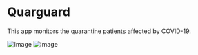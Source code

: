 # Quarguard
This app monitors the quarantine patients affected by COVID-19.


![Image](https://https://raw.githubusercontent.com/vikassoni99/Images/master/quar1.png)
![Image](https://https://raw.githubusercontent.com/vikassoni99/Images/master/quar2.png)
